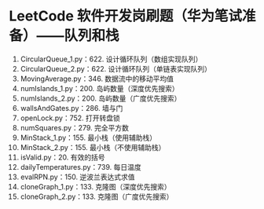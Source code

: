 # LeetCode 软件开发岗刷题（华为笔试准备）——队列和栈
1. CircularQueue_1.py：622. 设计循环队列（数组实现队列）
2. CircularQueue_2.py：622. 设计循环队列（单链表实现队列）
3. MovingAverage.py：346. 数据流中的移动平均值
4. numIslands_1.py：200. 岛屿数量（深度优先搜索）
5. numIslands_2.py：200. 岛屿数量（广度优先搜索）
6. wallsAndGates.py：286. 墙与门
7. openLock.py：752. 打开转盘锁
8. numSquares.py：279. 完全平方数
9. MinStack_1.py：155. 最小栈（使用辅助栈）
10. MinStack_2.py：155. 最小栈（不使用辅助栈）
11. isValid.py：20. 有效的括号
12. dailyTemperatures.py：739. 每日温度
13. evalRPN.py：150. 逆波兰表达式求值
14. cloneGraph_1.py：133. 克隆图（深度优先搜索）
15. cloneGraph_2.py：133. 克隆图（广度优先搜索）